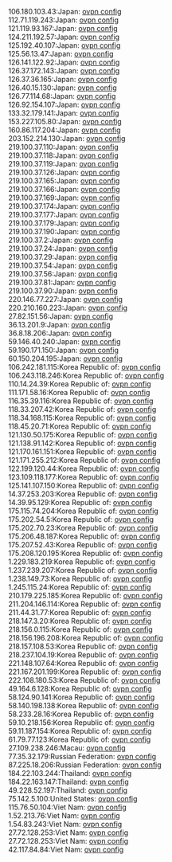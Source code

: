106.180.103.43:Japan: [ovpn config](vpn/106_180_103_43.ovpn)  
112.71.119.243:Japan: [ovpn config](vpn/112_71_119_243.ovpn)  
121.119.93.167:Japan: [ovpn config](vpn/121_119_93_167.ovpn)  
124.211.192.57:Japan: [ovpn config](vpn/124_211_192_57.ovpn)  
125.192.40.107:Japan: [ovpn config](vpn/125_192_40_107.ovpn)  
125.56.13.47:Japan: [ovpn config](vpn/125_56_13_47.ovpn)  
126.141.122.92:Japan: [ovpn config](vpn/126_141_122_92.ovpn)  
126.37.172.143:Japan: [ovpn config](vpn/126_37_172_143.ovpn)  
126.37.36.165:Japan: [ovpn config](vpn/126_37_36_165.ovpn)  
126.40.15.130:Japan: [ovpn config](vpn/126_40_15_130.ovpn)  
126.77.114.68:Japan: [ovpn config](vpn/126_77_114_68.ovpn)  
126.92.154.107:Japan: [ovpn config](vpn/126_92_154_107.ovpn)  
133.32.179.141:Japan: [ovpn config](vpn/133_32_179_141.ovpn)  
153.227.105.80:Japan: [ovpn config](vpn/153_227_105_80.ovpn)  
160.86.117.204:Japan: [ovpn config](vpn/160_86_117_204.ovpn)  
203.152.214.130:Japan: [ovpn config](vpn/203_152_214_130.ovpn)  
219.100.37.110:Japan: [ovpn config](vpn/219_100_37_110.ovpn)  
219.100.37.118:Japan: [ovpn config](vpn/219_100_37_118.ovpn)  
219.100.37.119:Japan: [ovpn config](vpn/219_100_37_119.ovpn)  
219.100.37.126:Japan: [ovpn config](vpn/219_100_37_126.ovpn)  
219.100.37.165:Japan: [ovpn config](vpn/219_100_37_165.ovpn)  
219.100.37.166:Japan: [ovpn config](vpn/219_100_37_166.ovpn)  
219.100.37.169:Japan: [ovpn config](vpn/219_100_37_169.ovpn)  
219.100.37.174:Japan: [ovpn config](vpn/219_100_37_174.ovpn)  
219.100.37.177:Japan: [ovpn config](vpn/219_100_37_177.ovpn)  
219.100.37.179:Japan: [ovpn config](vpn/219_100_37_179.ovpn)  
219.100.37.190:Japan: [ovpn config](vpn/219_100_37_190.ovpn)  
219.100.37.2:Japan: [ovpn config](vpn/219_100_37_2.ovpn)  
219.100.37.24:Japan: [ovpn config](vpn/219_100_37_24.ovpn)  
219.100.37.29:Japan: [ovpn config](vpn/219_100_37_29.ovpn)  
219.100.37.54:Japan: [ovpn config](vpn/219_100_37_54.ovpn)  
219.100.37.56:Japan: [ovpn config](vpn/219_100_37_56.ovpn)  
219.100.37.81:Japan: [ovpn config](vpn/219_100_37_81.ovpn)  
219.100.37.90:Japan: [ovpn config](vpn/219_100_37_90.ovpn)  
220.146.77.227:Japan: [ovpn config](vpn/220_146_77_227.ovpn)  
220.210.160.223:Japan: [ovpn config](vpn/220_210_160_223.ovpn)  
27.82.151.56:Japan: [ovpn config](vpn/27_82_151_56.ovpn)  
36.13.201.9:Japan: [ovpn config](vpn/36_13_201_9.ovpn)  
36.8.18.206:Japan: [ovpn config](vpn/36_8_18_206.ovpn)  
59.146.40.240:Japan: [ovpn config](vpn/59_146_40_240.ovpn)  
59.190.171.150:Japan: [ovpn config](vpn/59_190_171_150.ovpn)  
60.150.204.195:Japan: [ovpn config](vpn/60_150_204_195.ovpn)  
106.242.181.115:Korea Republic of: [ovpn config](vpn/106_242_181_115.ovpn)  
106.243.118.246:Korea Republic of: [ovpn config](vpn/106_243_118_246.ovpn)  
110.14.24.39:Korea Republic of: [ovpn config](vpn/110_14_24_39.ovpn)  
111.171.58.16:Korea Republic of: [ovpn config](vpn/111_171_58_16.ovpn)  
116.35.39.116:Korea Republic of: [ovpn config](vpn/116_35_39_116.ovpn)  
118.33.207.42:Korea Republic of: [ovpn config](vpn/118_33_207_42.ovpn)  
118.34.168.115:Korea Republic of: [ovpn config](vpn/118_34_168_115.ovpn)  
118.45.20.71:Korea Republic of: [ovpn config](vpn/118_45_20_71.ovpn)  
121.130.50.175:Korea Republic of: [ovpn config](vpn/121_130_50_175.ovpn)  
121.138.91.142:Korea Republic of: [ovpn config](vpn/121_138_91_142.ovpn)  
121.170.161.151:Korea Republic of: [ovpn config](vpn/121_170_161_151.ovpn)  
121.171.255.212:Korea Republic of: [ovpn config](vpn/121_171_255_212.ovpn)  
122.199.120.44:Korea Republic of: [ovpn config](vpn/122_199_120_44.ovpn)  
123.109.118.177:Korea Republic of: [ovpn config](vpn/123_109_118_177.ovpn)  
125.141.107.150:Korea Republic of: [ovpn config](vpn/125_141_107_150.ovpn)  
14.37.253.203:Korea Republic of: [ovpn config](vpn/14_37_253_203.ovpn)  
14.39.95.129:Korea Republic of: [ovpn config](vpn/14_39_95_129.ovpn)  
175.115.74.204:Korea Republic of: [ovpn config](vpn/175_115_74_204.ovpn)  
175.202.54.5:Korea Republic of: [ovpn config](vpn/175_202_54_5.ovpn)  
175.202.70.23:Korea Republic of: [ovpn config](vpn/175_202_70_23.ovpn)  
175.206.48.187:Korea Republic of: [ovpn config](vpn/175_206_48_187.ovpn)  
175.207.52.43:Korea Republic of: [ovpn config](vpn/175_207_52_43.ovpn)  
175.208.120.195:Korea Republic of: [ovpn config](vpn/175_208_120_195.ovpn)  
1.229.183.219:Korea Republic of: [ovpn config](vpn/1_229_183_219.ovpn)  
1.237.239.207:Korea Republic of: [ovpn config](vpn/1_237_239_207.ovpn)  
1.238.149.73:Korea Republic of: [ovpn config](vpn/1_238_149_73.ovpn)  
1.245.115.24:Korea Republic of: [ovpn config](vpn/1_245_115_24.ovpn)  
210.179.225.185:Korea Republic of: [ovpn config](vpn/210_179_225_185.ovpn)  
211.204.146.114:Korea Republic of: [ovpn config](vpn/211_204_146_114.ovpn)  
211.44.31.77:Korea Republic of: [ovpn config](vpn/211_44_31_77.ovpn)  
218.147.3.20:Korea Republic of: [ovpn config](vpn/218_147_3_20.ovpn)  
218.156.0.115:Korea Republic of: [ovpn config](vpn/218_156_0_115.ovpn)  
218.156.196.208:Korea Republic of: [ovpn config](vpn/218_156_196_208.ovpn)  
218.157.108.53:Korea Republic of: [ovpn config](vpn/218_157_108_53.ovpn)  
218.237.104.19:Korea Republic of: [ovpn config](vpn/218_237_104_19.ovpn)  
221.148.107.64:Korea Republic of: [ovpn config](vpn/221_148_107_64.ovpn)  
221.167.201.199:Korea Republic of: [ovpn config](vpn/221_167_201_199.ovpn)  
222.108.180.53:Korea Republic of: [ovpn config](vpn/222_108_180_53.ovpn)  
49.164.6.128:Korea Republic of: [ovpn config](vpn/49_164_6_128.ovpn)  
58.124.90.141:Korea Republic of: [ovpn config](vpn/58_124_90_141.ovpn)  
58.140.198.138:Korea Republic of: [ovpn config](vpn/58_140_198_138.ovpn)  
58.233.28.16:Korea Republic of: [ovpn config](vpn/58_233_28_16.ovpn)  
59.10.218.156:Korea Republic of: [ovpn config](vpn/59_10_218_156.ovpn)  
59.11.187.154:Korea Republic of: [ovpn config](vpn/59_11_187_154.ovpn)  
61.79.77.123:Korea Republic of: [ovpn config](vpn/61_79_77_123.ovpn)  
27.109.238.246:Macau: [ovpn config](vpn/27_109_238_246.ovpn)  
77.35.32.179:Russian Federation: [ovpn config](vpn/77_35_32_179.ovpn)  
87.225.18.206:Russian Federation: [ovpn config](vpn/87_225_18_206.ovpn)  
184.22.103.244:Thailand: [ovpn config](vpn/184_22_103_244.ovpn)  
184.22.163.147:Thailand: [ovpn config](vpn/184_22_163_147.ovpn)  
49.228.52.197:Thailand: [ovpn config](vpn/49_228_52_197.ovpn)  
75.142.5.100:United States: [ovpn config](vpn/75_142_5_100.ovpn)  
115.76.50.104:Viet Nam: [ovpn config](vpn/115_76_50_104.ovpn)  
1.52.213.76:Viet Nam: [ovpn config](vpn/1_52_213_76.ovpn)  
1.54.83.243:Viet Nam: [ovpn config](vpn/1_54_83_243.ovpn)  
27.72.128.253:Viet Nam: [ovpn config](vpn/27_72_128_253.ovpn)  
27.72.128.253:Viet Nam: [ovpn config](vpn/27_72_128_253.ovpn)  
42.117.84.84:Viet Nam: [ovpn config](vpn/42_117_84_84.ovpn)  
